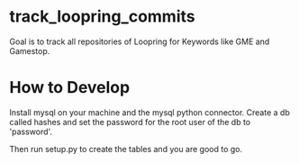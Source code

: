 # track_loopring_commits

Goal is to track all repositories of Loopring for Keywords like GME and Gamestop.

# How to Develop
Install mysql on your machine and the mysql python connector. Create a db called hashes and set the password for the root user of the db to 'password'.

Then run setup.py to create the tables and you are good to go.
